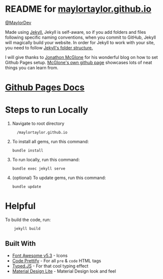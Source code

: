 # README for [maylortaylor.github.io](https://maylortaylor.github.io/)

[@MaylorDev](https://twitter.com/maylordev)

Made using [Jekyll.](https://jekyllrb.com/docs/home/) Jekyll is self-aware, so if you add folders and files following specific naming conventions, when you commit to GitHub, Jekyll will magically build your website. In order for Jekyll to work with your site, you need to follow [Jekyll's folder structure.](https://jekyllrb.com/docs/structure/)

I will give thanks to [Jonathon McGlone](http://jmcglone.com/guides/github-pages) for his wonderful blog on how to set Github Pages setup. [McGlone's own github page](https://github.com/jmcglone/jmcglone.github.io) showcases lots of neat things you can learn from.

# [Github Pages Docs](https://help.github.com/categories/github-pages-basics/)

# Steps to run Locally

1.   Navigate to root directory

           /maylortaylor.github.io

2)   To install all gems, run this command:

         bundle install

3)   To run locally, run this command:

         bundle exec jekyll serve

4)   (optional) To update gems, run this command:

         bundle update

# Helpful

To build the code, run:

        jekyll build

## Built With

* [Font Awesome v5.3](https://fontawesome.com/icons?d=gallery&q=achi&m=free) - Icons
* [Code Prettify](https://github.com/google/code-prettify) - For all `pre` & `code` HTML tags
* [Typed.JS](https://mattboldt.com/typed.js/) - For that cool typing effect
* [Material Design Lite](https://github.com/google/material-design-lite) - Material Design look and feel
